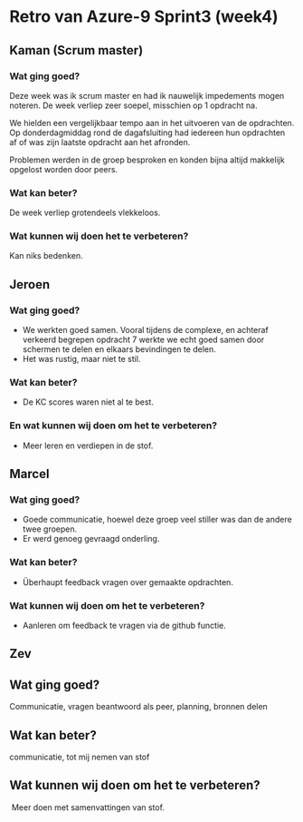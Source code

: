 # Retro van Azure-9 Sprint3 (week4)

## Kaman (Scrum master)

### Wat ging goed?

Deze week was ik scrum master en had ik nauwelijk impedements mogen noteren. 
De week verliep zeer soepel, misschien op 1 opdracht na.

We hielden een vergelijkbaar tempo aan in het uitvoeren van de opdrachten. Op donderdagmiddag rond de dagafsluiting had iedereen hun opdrachten af of was zijn laatste opdracht aan het afronden.

Problemen werden in de groep besproken en konden bijna altijd makkelijk opgelost worden door peers.

### Wat kan beter?

De week verliep grotendeels vlekkeloos.

### Wat kunnen wij doen het te verbeteren?

Kan niks bedenken.

## Jeroen

### Wat ging goed?

- We werkten goed samen. Vooral tijdens de complexe, en achteraf verkeerd begrepen opdracht 7 werkte we echt goed samen door schermen te delen en elkaars bevindingen te delen.
- Het was rustig, maar niet te stil.

### Wat kan beter?

- De KC scores waren niet al te best.

### En wat kunnen wij doen om het te verbeteren?

- Meer leren en verdiepen in de stof.

## Marcel

### Wat ging goed?

- Goede communicatie, hoewel deze groep veel stiller was dan de andere twee groepen.
- Er werd genoeg gevraagd onderling.

### Wat kan beter?

- Überhaupt feedback vragen over gemaakte opdrachten. 

### Wat kunnen wij doen om het te verbeteren?

- Aanleren om feedback te vragen via de github functie.

## Zev

## Wat ging goed?

Communicatie, vragen beantwoord als peer, planning, bronnen delen
​
## Wat kan beter?

communicatie, tot mij nemen van stof
​
## Wat kunnen wij doen om het te verbeteren?
​
Meer doen met samenvattingen van stof.